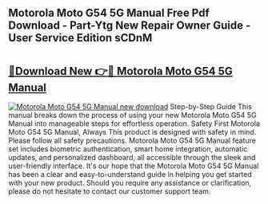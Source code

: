 ## Motorola Moto G54 5G Manual Free Pdf Download - Part-Ytg New Repair Owner Guide - User Service Edition sCDnM

# <h2><a href="http://cf1859.oget.top/?id=Motorola+Moto+G54+5G+Manual">🔗Download New 👉🔴 Motorola Moto G54 5G Manual</a></h2>

[![Motorola Moto G54 5G Manual new download](https://i.imgur.com/5g1atiW.png)](http://cf1859.oget.top/?id=Motorola+Moto+G54+5G+Manual)
Step-by-Step Guide This manual breaks down the process of using your new Motorola Moto G54 5G Manual into manageable steps for effortless operation. Safety First Motorola Moto G54 5G Manual, Always This product is designed with safety in mind. Please follow all safety precautions. Motorola Moto G54 5G Manual feature set includes biometric authentication, smart home integration, automatic updates, and personalized dashboard, all accessible through the sleek and user-friendly interface. It's our hope that the Motorola Moto G54 5G Manual has been a clear and easy-to-understand guide in helping you get started with your new product. Should you require any assistance or clarification, please do not hesitate to contact our customer support team.
